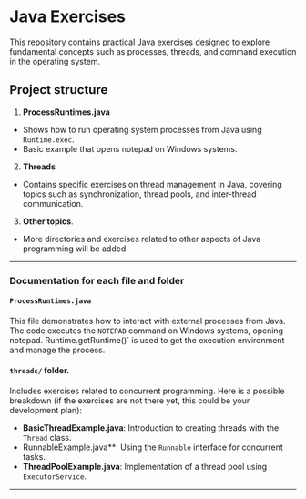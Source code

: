 # Java Exercises

This repository contains practical Java exercises designed to explore fundamental concepts such as processes, threads, and command execution in the operating system.

## Project structure

1. **ProcessRuntimes.java** 
- Shows how to run operating system processes from Java using `Runtime.exec`.
- Basic example that opens notepad on Windows systems.

2. **Threads**
- Contains specific exercises on thread management in Java, covering topics such as synchronization, thread pools, and inter-thread communication.

3. **Other topics**. 
- More directories and exercises related to other aspects of Java programming will be added.

---

### Documentation for each file and folder

#### `ProcessRuntimes.java`

This file demonstrates how to interact with external processes from Java. The code executes the `NOTEPAD` command on Windows systems, opening notepad. Runtime.getRuntime()` is used to get the execution environment and manage the process.

#### `threads/` folder.

Includes exercises related to concurrent programming. Here is a possible breakdown (if the exercises are not there yet, this could be your development plan):

- **BasicThreadExample.java**: Introduction to creating threads with the `Thread` class.
- RunnableExample.java**: Using the `Runnable` interface for concurrent tasks.
- **ThreadPoolExample.java**: Implementation of a thread pool using `ExecutorService`.

---
